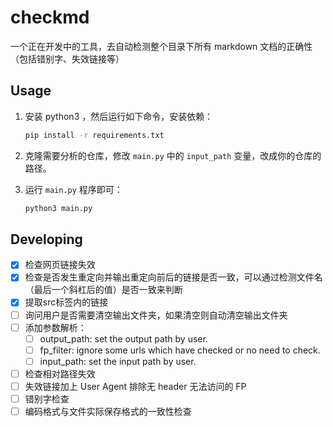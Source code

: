 # checkmd
一个正在开发中的工具，去自动检测整个目录下所有 markdown 文档的正确性（包括错别字、失效链接等）

## Usage

1. 安装 python3 ，然后运行如下命令，安装依赖：
    ```bash
    pip install -r requirements.txt
    ```

2. 克隆需要分析的仓库，修改 `main.py` 中的 `input_path` 变量，改成你的仓库的路径。

3. 运行 `main.py` 程序即可：
    ```bash
    python3 main.py
    ```

## Developing
- [x] 检查网页链接失效
- [x] 检查是否发生重定向并输出重定向前后的链接是否一致，可以通过检测文件名（最后一个斜杠后的值）是否一致来判断
- [x] 提取src标签内的链接
- [ ] 询问用户是否需要清空输出文件夹，如果清空则自动清空输出文件夹
- [ ] 添加参数解析：
  - [ ] output_path: set the output path by user.
  - [ ] fp_filter: ignore some urls which have checked or no need to check.
  - [ ] input_path: set the input path by user.
- [ ] 检查相对路径失效
- [ ] 失效链接加上 User Agent 排除无 header 无法访问的 FP
- [ ] 错别字检查
- [ ] 编码格式与文件实际保存格式的一致性检查